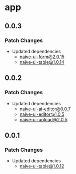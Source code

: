 # app

## 0.0.3

### Patch Changes

- Updated dependencies
  - naive-ui-form@2.0.15
  - naive-ui-table@1.0.14

## 0.0.2

### Patch Changes

- Updated dependencies
  - naive-ui-ai-editor@0.0.7
  - naive-ui-editor@1.0.5
  - naive-ui-upload@2.0.5

## 0.0.1

### Patch Changes

- Updated dependencies
  - naive-ui-table@1.0.12
